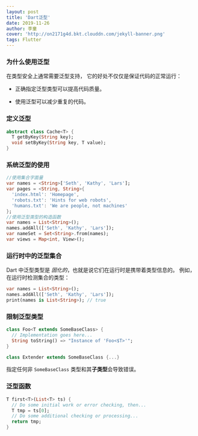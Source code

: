 ```yaml
---
layout: post
title: 'Dart泛型'
date: 2019-11-26
author: 李童
cover: 'http://on2171g4d.bkt.clouddn.com/jekyll-banner.png'
tags: Flutter
---
```


### 为什么使用泛型

在类型安全上通常需要泛型支持， 它的好处不仅仅是保证代码的正常运行：

- 正确指定泛型类型可以提高代码质量。

- 使用泛型可以减少重复的代码。

### 定义泛型

```dart
abstract class Cache<T> {
  T getByKey(String key);
  void setByKey(String key, T value);
}
```

### 系统泛型的使用

```dart
//使用集合字面量
var names = <String>['Seth', 'Kathy', 'Lars'];
var pages = <String, String>{
  'index.html': 'Homepage',
  'robots.txt': 'Hints for web robots',
  'humans.txt': 'We are people, not machines'
};
//使用泛型类型的构造函数
var names = List<String>();
names.addAll(['Seth', 'Kathy', 'Lars']);
var nameSet = Set<String>.from(names);
var views = Map<int, View>();
```

### 运行时中的泛型集合

Dart 中泛型类型是 *固化的*，也就是说它们在运行时是携带着类型信息的。 例如， 在运行时检测集合的类型：

```dart
var names = List<String>();
names.addAll(['Seth', 'Kathy', 'Lars']);
print(names is List<String>); // true
```

### 限制泛型类型

```dart
class Foo<T extends SomeBaseClass> {
  // Implementation goes here...
  String toString() => "Instance of 'Foo<$T>'";
}

class Extender extends SomeBaseClass {...}
```

指定任何非 `SomeBaseClass` 类型和其**子类型**会导致错误。

### 泛型函数

```dart
T first<T>(List<T> ts) {
  // Do some initial work or error checking, then...
  T tmp = ts[0];
  // Do some additional checking or processing...
  return tmp;
}
```

